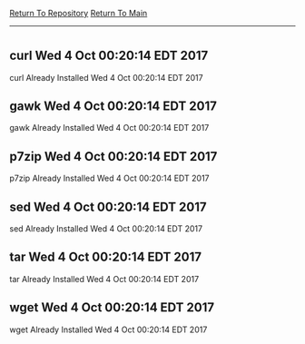 [Return To Repository](https://github.com/deathbybandaid/piholeparser/)
[Return To Main](https://github.com/deathbybandaid/piholeparser/blob/master/RecentRunLogs/Mainlog.md)
____________________________________
# 
## curl Wed 4 Oct 00:20:14 EDT 2017
curl Already Installed Wed 4 Oct 00:20:14 EDT 2017
## gawk Wed 4 Oct 00:20:14 EDT 2017
gawk Already Installed Wed 4 Oct 00:20:14 EDT 2017
## p7zip Wed 4 Oct 00:20:14 EDT 2017
p7zip Already Installed Wed 4 Oct 00:20:14 EDT 2017
## sed Wed 4 Oct 00:20:14 EDT 2017
sed Already Installed Wed 4 Oct 00:20:14 EDT 2017
## tar Wed 4 Oct 00:20:14 EDT 2017
tar Already Installed Wed 4 Oct 00:20:14 EDT 2017
## wget Wed 4 Oct 00:20:14 EDT 2017
wget Already Installed Wed 4 Oct 00:20:14 EDT 2017
